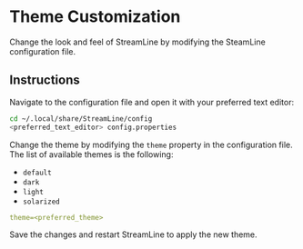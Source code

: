 # Theme Customization

Change the look and feel of StreamLine by modifying the SteamLine configuration file.

## Instructions

Navigate to the configuration file and open it with your preferred text editor:
```bash
cd ~/.local/share/StreamLine/config
<preferred_text_editor> config.properties
```
Change the theme by modifying the `theme` property in the configuration file. The list of available themes is the following:
- `default`
- `dark`
- `light`
- `solarized`

```yaml
theme=<preferred_theme>
```

Save the changes and restart StreamLine to apply the new theme.
